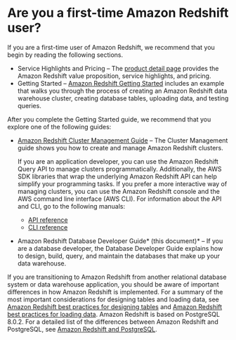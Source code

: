 # Are you a first\-time Amazon Redshift user?<a name="c-first-time-user"></a>

If you are a first\-time user of Amazon Redshift, we recommend that you begin by reading the following sections\.
+ Service Highlights and Pricing – The [product detail page](https://aws.amazon.com/redshift/) provides the Amazon Redshift value proposition, service highlights, and pricing\.
+ Getting Started – [Amazon Redshift Getting Started](https://docs.aws.amazon.com/redshift/latest/gsg/) includes an example that walks you through the process of creating an Amazon Redshift data warehouse cluster, creating database tables, uploading data, and testing queries\. 

After you complete the Getting Started guide, we recommend that you explore one of the following guides:
+ [Amazon Redshift Cluster Management Guide](https://docs.aws.amazon.com/redshift/latest/mgmt/) – The Cluster Management guide shows you how to create and manage Amazon Redshift clusters\. 

  If you are an application developer, you can use the Amazon Redshift Query API to manage clusters programmatically\. Additionally, the AWS SDK libraries that wrap the underlying Amazon Redshift API can help simplify your programming tasks\. If you prefer a more interactive way of managing clusters, you can use the Amazon Redshift console and the AWS command line interface \(AWS CLI\)\. For information about the API and CLI, go to the following manuals: 
  + [API reference](https://docs.aws.amazon.com/redshift/latest/APIReference/)
  + [CLI reference](https://docs.aws.amazon.com/cli/latest/reference/redshift/)
+ Amazon Redshift Database Developer Guide* \(this document\)* – If you are a database developer, the Database Developer Guide explains how to design, build, query, and maintain the databases that make up your data warehouse\. 

If you are transitioning to Amazon Redshift from another relational database system or data warehouse application, you should be aware of important differences in how Amazon Redshift is implemented\. For a summary of the most important considerations for designing tables and loading data, see [Amazon Redshift best practices for designing tables](c_designing-tables-best-practices.md) and [Amazon Redshift best practices for loading data](c_loading-data-best-practices.md)\. Amazon Redshift is based on PostgreSQL 8\.0\.2\. For a detailed list of the differences between Amazon Redshift and PostgreSQL, see [Amazon Redshift and PostgreSQL](c_redshift-and-postgres-sql.md)\. 